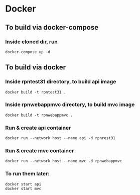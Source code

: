 # Docker

## To build via docker-compose

### Inside cloned dir, run
```
docker-compose up -d
```

## To build via docker

### Inside rpntest31 directory, to build api image

```
docker build -t rpntest31 .
```

### Inside rpnwebappmvc directory, to build mvc image

```
docker build -t rpnwebappmvc .
```

### Run & create api container 
```
docker run --network host --name api -d rpnrest31
```
### Run & create mvc container
```
docker run --network host --name mvc -d rpnwebappmvc
```
### To run them later:
```
docker start api
docker start mvc
```
